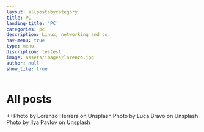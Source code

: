 ```yaml
---
layout: allpostsbycategory
title: PC
landing-title: 'PC'
categories: pc
description: Linux, networking and co.
nav-menu: true
type: menu
discription: testest
image: assets/images/lorenzo.jpg
author: null
show_tile: true
---
```


<h1>All posts</h1>
++Photo by Lorenzo Herrera on Unsplash
Photo by Luca Bravo on Unsplash
Photo by Ilya Pavlov on Unsplash
